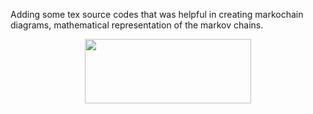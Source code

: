 
Adding some tex source codes that was helpful in creating markochain diagrams, mathematical representation of the markov chains.

<p align="center"><img src="/LatexSourceCodes/tex/c50b81c282d6e65eabfe576118e75e8c.svg?invert_in_darkmode&sanitize=true" align=middle width=266.5842927pt height=103.30087185pt/></p>

